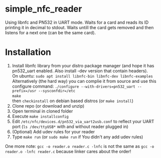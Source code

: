 # simple_nfc_reader
Using libnfc and PN532 in UART mode. Waits for a card and reads its ID printing it in decimal to stdout. Waits untill the card gets removed and then listens for a next one (can be the same card).
# Installation
1. Install libnfc library from your distro package manager (and hope it has pn532_uart enabled. Also install -dev version that contain headers). <br />
On ubuntu: `sudo apt install libnfc-bin libnfc-dev libnfc-examples`  <br />
Alternatively (the hard way) you can complie it from source and use this configure command:
`./configure --with-drivers=pn532_uart --prefix=/usr --sysconfdir=/etc` <br />
`make`<br />
then `checkinstall` on debian based distros (or `make install`)
2. Clone repo (or download and unzip)
3. Open terminal in cloned folder 
4. Execute `make installconfig`
5. Edit `/etc/nfc/devices.d/pn532_via_uart2usb.conf` to reflect your UART port (`ls /dev/ttyUSB*` with and without reader plugged in)
6. (Optional) Add udev rules for your reader
7. Type `make run` (or `sudo make run` if You didn't any add udev rules)

One more note:
`gcc -o reader.o reader.c -lnfc`
is not the same as
`gcc -o reader.o -lnfc reader.c`
because linker cares about the order!
